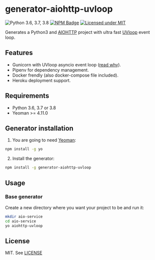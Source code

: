 generator-aiohttp-uvloop
========================
![Python 3.6, 3.7, 3.8](https://img.shields.io/badge/python-3.6,%203.7,%203.8-green.svg?style=flat) [![NPM Badge](https://img.shields.io/npm/v/generator-aiohttp-uvloop.svg)](https://www.npmjs.com/package/generator-aiohttp-uvloop) [![Licensed under MIT](https://img.shields.io/badge/license-MIT-black.svg)](https://github.com/osminogin/generator-aiohttp-uvloop/blob/master/LICENSE)

Generates a Python3 and [AIOHTTP](https://docs.aiohttp.org/en/stable) project with ultra fast [UVloop](https://github.com/MagicStack/uvloop) event loop.

## Features

- Gunicorn with UVloop asyncio event loop ([read why](http://magic.io/blog/uvloop-blazing-fast-python-networking/)).
- Pipenv for dependency management.
- Docker frendly (also docker-compose file included).
- Heroku deployment support.

## Requirements

- Python 3.6, 3.7 or 3.8
- Yeoman >= 4.11.0


## Generator installation
 
1) You are going to need [Yeoman](http://yeoman.io/):
```bash
npm install -g yo
```
2) Install the generator:

```bash
npm install -g generator-aiohttp-uvloop
```

## Usage

### Base generator

Create a new directory where you want your project to be and run it:

```bash
mkdir aio-service
cd aio-service
yo aiohttp-uvloop
```

License
-------

MIT. See [LICENSE](https://github.com/osminogin/generator-aiohttp-uvloop/blob/master/LICENSE)
